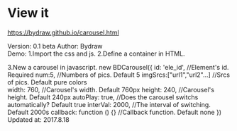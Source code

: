 # View it
https://bydraw.github.io/carousel.html

Version: 0.1 beta
Author: Bydraw    
Demo:
    1.Import the css and js. 
      <link rel="stylesheet" href="carousel.css">
      <script src="carousel.js"></script>
    2.Define a container in HTML.
      <div id="ele_id"></div>
    3.New a carousel in javascript.
         new BDCarousel({
            id: 'ele_id',               //Element's id. Required
            num:5,                      //Numbers of pics. Default 5
            imgSrcs:["url1","url2"...]  //Srcs of pics. Default pure colors          
            width: 760,                 //Carousel's width. Default 760px
            height: 240,                //Carousel's height. Default 240px
            autoPlay: true,             //Does the carousel switchs automatically? Default true
            interVal: 2000,             //The interval of switching. Default 2000s
            callback: function () {}    //Callback function. Default none
        })
 Updated at: 2017.8.18
